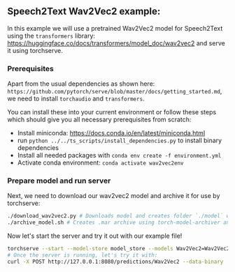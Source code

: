 ## Speech2Text Wav2Vec2 example:
In this example we will use a pretrained Wav2Vec2 model for Speech2Text using the `transformers` library: https://huggingface.co/docs/transformers/model_doc/wav2vec2 and serve it using torchserve.

### Prerequisites
Apart from the usual dependencies as shown here: `https://github.com/pytorch/serve/blob/master/docs/getting_started.md`, we need to install `torchaudio` and `transformers`.

You can install these into your current environment or follow these steps which should give you all necessary prerequisites from scratch:
* Install miniconda: https://docs.conda.io/en/latest/miniconda.html
* run `python ../../ts_scripts/install_dependencies.py` to install binary dependencies
* Install all needed packages with `conda env create -f environment.yml`
* Activate conda environment: `conda activate wav2vec2env`

### Prepare model and run server
Next, we need to download our wav2vec2 model and archive it for use by torchserve:
```bash
./download_wav2vec2.py # Downloads model and creates folder `./model` with all necessary files
./archive_model.sh # Creates .mar archive using torch-model-archiver and moves it to folder `./model_store`
```

Now let's start the server and try it out with our example file!
```bash
torchserve --start --model-store model_store --models Wav2Vec2=Wav2Vec2.mar --ncs
# Once the server is running, let's try it with:
curl -X POST http://127.0.0.1:8080/predictions/Wav2Vec2 --data-binary '@./sample.wav' -H "Content-Type: audio/basic"
```
